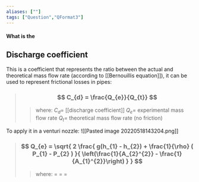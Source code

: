 ```yaml
---
aliases: [""]
tags: ["Question","QFormat3"]
---
```


#### What is the
## Discharge coefficient
This is a coefficient that represents the ratio between the actual and theoretical mass flow rate (according to [[Bernouillis equation]]), it can be used to represent frictional losses in pipes:

> ### $$ C_{d} = \frac{Q_{e}}{Q_{t}} $$ 
>> where:
>> $C_{d}=$ [[discharge coefficient]] 
>> $Q_{e}=$ experimental mass flow rate
>> $Q_{t}=$ theoretical mass flow rate (no friction)

To apply it in a venturi nozzle:
![[Pasted image 20220518143204.png]]

> ### $$ Q_{e} = \sqrt{ 2 \frac{ g(h_{1} - h_{2}) + \frac{1}{\rho} ( P_{1} - P_{2} ) }{ \left(\frac{1}{A_{2}^{2}} - \frac{1}{A_{1}^{2}}\right) } } $$ 
>> where:
>> $=$ 
>> $=$
>> $=$
